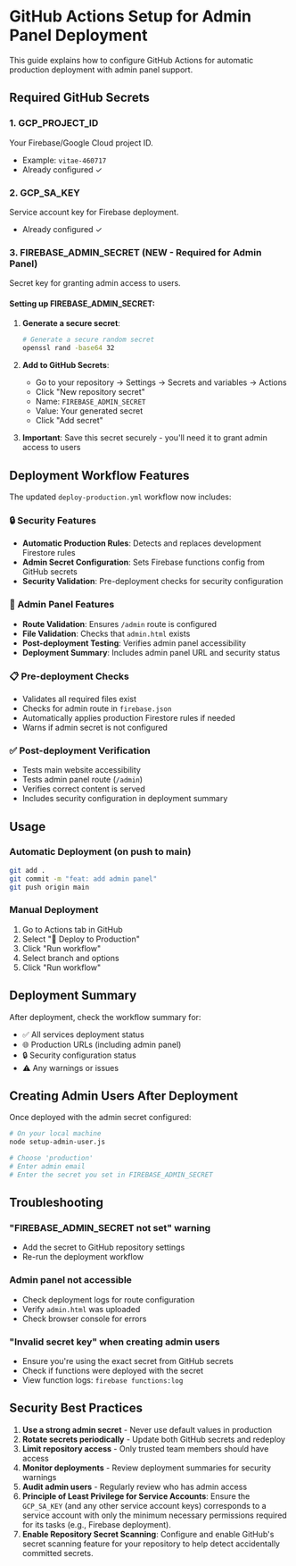 # GitHub Actions Setup for Admin Panel Deployment

This guide explains how to configure GitHub Actions for automatic production deployment with admin panel support.

## Required GitHub Secrets

### 1. **GCP_PROJECT_ID**
Your Firebase/Google Cloud project ID.
- Example: `vitae-460717`
- Already configured ✓

### 2. **GCP_SA_KEY**
Service account key for Firebase deployment.
- Already configured ✓

### 3. **FIREBASE_ADMIN_SECRET** (NEW - Required for Admin Panel)
Secret key for granting admin access to users.

#### Setting up FIREBASE_ADMIN_SECRET:

1. **Generate a secure secret**:
   ```bash
   # Generate a secure random secret
   openssl rand -base64 32
   ```

2. **Add to GitHub Secrets**:
   - Go to your repository → Settings → Secrets and variables → Actions
   - Click "New repository secret"
   - Name: `FIREBASE_ADMIN_SECRET`
   - Value: Your generated secret
   - Click "Add secret"

3. **Important**: Save this secret securely - you'll need it to grant admin access to users

## Deployment Workflow Features

The updated `deploy-production.yml` workflow now includes:

### 🔒 Security Features
- **Automatic Production Rules**: Detects and replaces development Firestore rules
- **Admin Secret Configuration**: Sets Firebase functions config from GitHub secrets
- **Security Validation**: Pre-deployment checks for security configuration

### 🚀 Admin Panel Features
- **Route Validation**: Ensures `/admin` route is configured
- **File Validation**: Checks that `admin.html` exists
- **Post-deployment Testing**: Verifies admin panel accessibility
- **Deployment Summary**: Includes admin panel URL and security status

### 📋 Pre-deployment Checks
- Validates all required files exist
- Checks for admin route in `firebase.json`
- Automatically applies production Firestore rules if needed
- Warns if admin secret is not configured

### ✅ Post-deployment Verification
- Tests main website accessibility
- Tests admin panel route (`/admin`)
- Verifies correct content is served
- Includes security configuration in deployment summary

## Usage

### Automatic Deployment (on push to main)
```bash
git add .
git commit -m "feat: add admin panel"
git push origin main
```

### Manual Deployment
1. Go to Actions tab in GitHub
2. Select "🚀 Deploy to Production"
3. Click "Run workflow"
4. Select branch and options
5. Click "Run workflow"

## Deployment Summary

After deployment, check the workflow summary for:
- ✅ All services deployment status
- 🌐 Production URLs (including admin panel)
- 🔒 Security configuration status
- ⚠️ Any warnings or issues

## Creating Admin Users After Deployment

Once deployed with the admin secret configured:

```bash
# On your local machine
node setup-admin-user.js

# Choose 'production'
# Enter admin email
# Enter the secret you set in FIREBASE_ADMIN_SECRET
```

## Troubleshooting

### "FIREBASE_ADMIN_SECRET not set" warning
- Add the secret to GitHub repository settings
- Re-run the deployment workflow

### Admin panel not accessible
- Check deployment logs for route configuration
- Verify `admin.html` was uploaded
- Check browser console for errors

### "Invalid secret key" when creating admin users
- Ensure you're using the exact secret from GitHub secrets
- Check if functions were deployed with the secret
- View function logs: `firebase functions:log`

## Security Best Practices

1. **Use a strong admin secret** - Never use default values in production
2. **Rotate secrets periodically** - Update both GitHub secrets and redeploy
3. **Limit repository access** - Only trusted team members should have access
4. **Monitor deployments** - Review deployment summaries for security warnings
5. **Audit admin users** - Regularly review who has admin access
6. **Principle of Least Privilege for Service Accounts**: Ensure the `GCP_SA_KEY` (and any other service account keys) corresponds to a service account with only the minimum necessary permissions required for its tasks (e.g., Firebase deployment).
7. **Enable Repository Secret Scanning**: Configure and enable GitHub's secret scanning feature for your repository to help detect accidentally committed secrets.
